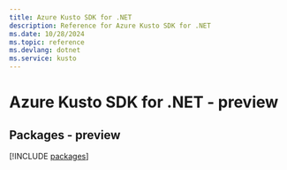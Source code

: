```yaml
---
title: Azure Kusto SDK for .NET
description: Reference for Azure Kusto SDK for .NET
ms.date: 10/28/2024
ms.topic: reference
ms.devlang: dotnet
ms.service: kusto
---
```

# Azure Kusto SDK for .NET - preview
## Packages - preview
[!INCLUDE [packages](kusto-index.md)]